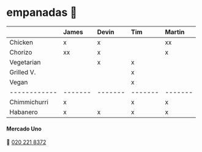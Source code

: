 # empanadas 🥟

|              | James   | Devin   | Tim     | Martin  |
| :----------- | :------ | :------ | :------ | :------ |
| Chicken      | x       | x       |         | xx      |
| Chorizo      | xx      | x       |         | x       |
| Vegetarian   |         | x       | x       |         |
| Grilled V.   |         |         | x       |         |
| Vegan        |         |         | x       |         |
| ------------ | ------- | ------- | ------- | ------- |
| Chimmichurri | x       |         | x       | x       |
| Habanero     | x       | x       | x       | x       |

#### Mercado Uno
🤙 [020 221 8372](tel:+31202218372)
